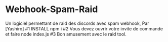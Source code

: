 # Webhook-Spam-Raid
Un logiciel permettant de raid des discords avec spam webhook, Par [Yashiro]
#1 INSTALL npm i
#2 Vous devez ouvrir votre invite de commande et faire node index.js
#3 Bon amusement avec le raid tool.
